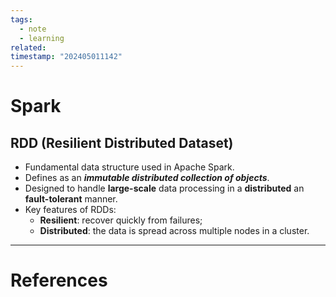 ```yaml
---
tags:
  - note
  - learning
related: 
timestamp: "202405011142"
---
```


# Spark

## RDD (Resilient Distributed Dataset)
- Fundamental data structure used in Apache Spark.
- Defines as an ***immutable distributed collection of objects***.
- Designed to handle **large-scale** data processing in a **distributed** an **fault-tolerant** manner.
- Key features of RDDs:
	- **Resilient**: recover quickly from failures;
	- **Distributed**: the data is spread across multiple nodes in a cluster.


--- 
# References
